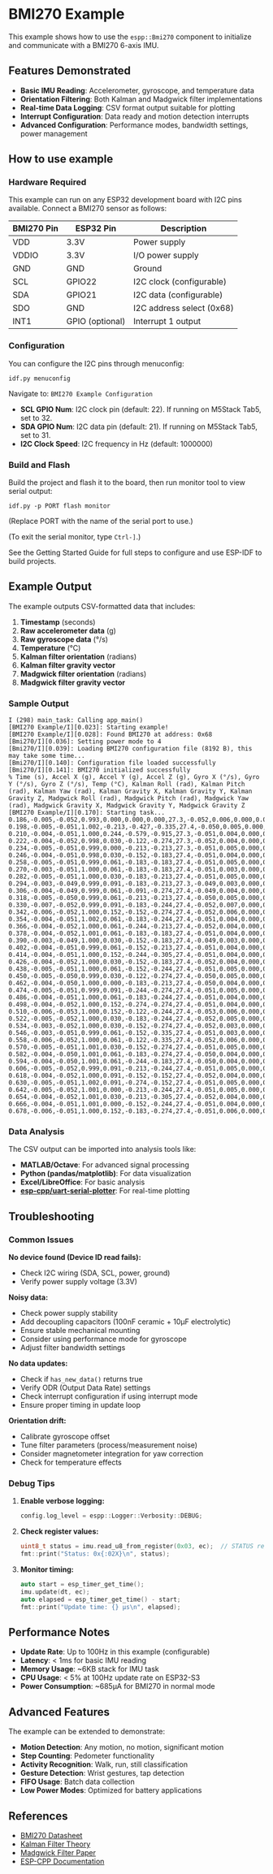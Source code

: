 # BMI270 Example

This example shows how to use the `espp::Bmi270` component to initialize and communicate with a BMI270 6-axis IMU.

## Features Demonstrated

- **Basic IMU Reading**: Accelerometer, gyroscope, and temperature data
- **Orientation Filtering**: Both Kalman and Madgwick filter implementations
- **Real-time Data Logging**: CSV format output suitable for plotting
- **Interrupt Configuration**: Data ready and motion detection interrupts
- **Advanced Configuration**: Performance modes, bandwidth settings, power management

## How to use example

### Hardware Required

This example can run on any ESP32 development board with I2C pins available. Connect a BMI270 sensor as follows:

| BMI270 Pin | ESP32 Pin | Description |
|------------|-----------|-------------|
| VDD        | 3.3V      | Power supply |
| VDDIO      | 3.3V      | I/O power supply |
| GND        | GND       | Ground |
| SCL        | GPIO22    | I2C clock (configurable) |
| SDA        | GPIO21    | I2C data (configurable) |
| SDO        | GND       | I2C address select (0x68) |
| INT1       | GPIO (optional) | Interrupt 1 output |

### Configuration

You can configure the I2C pins through menuconfig:

```
idf.py menuconfig
```

Navigate to: `BMI270 Example Configuration`

- **SCL GPIO Num**: I2C clock pin (default: 22). If running on M5Stack Tab5, set to 32.
- **SDA GPIO Num**: I2C data pin (default: 21). If running on M5Stack Tab5, set to 31.
- **I2C Clock Speed**: I2C frequency in Hz (default: 1000000)

### Build and Flash

Build the project and flash it to the board, then run monitor tool to view serial output:

```
idf.py -p PORT flash monitor
```

(Replace PORT with the name of the serial port to use.)

(To exit the serial monitor, type ``Ctrl-]``.)

See the Getting Started Guide for full steps to configure and use ESP-IDF to build projects.

## Example Output

The example outputs CSV-formatted data that includes:

1. **Timestamp** (seconds)
2. **Raw accelerometer data** (g)
3. **Raw gyroscope data** (°/s)
4. **Temperature** (°C)
5. **Kalman filter orientation** (radians)
6. **Kalman filter gravity vector**
7. **Madgwick filter orientation** (radians)
8. **Madgwick filter gravity vector**

### Sample Output

```
I (298) main_task: Calling app_main()
[BMI270 Example/I][0.023]: Starting example!
[BMI270 Example/I][0.028]: Found BMI270 at address: 0x68
[Bmi270/I][0.036]: Setting power mode to 4
[Bmi270/I][0.039]: Loading BMI270 configuration file (8192 B), this may take some time...
[Bmi270/I][0.140]: Configuration file loaded successfully
[Bmi270/I][0.141]: BMI270 initialized successfully
% Time (s), Accel X (g), Accel Y (g), Accel Z (g), Gyro X (°/s), Gyro Y (°/s), Gyro Z (°/s), Temp (°C), Kalman Roll (rad), Kalman Pitch (rad), Kalman Yaw (rad), Kalman Gravity X, Kalman Gravity Y, Kalman Gravity Z, Madgwick Roll (rad), Madgwick Pitch (rad), Madgwick Yaw (rad), Madgwick Gravity X, Madgwick Gravity Y, Madgwick Gravity Z
[BMI270 Example/I][0.170]: Starting task...
0.186,-0.005,-0.052,0.993,0.000,0.000,0.000,27.3,-0.052,0.006,0.000,0.006,0.052,-0.999,0.000,-0.000,0.000,-0.000,-0.000,-1.000
0.198,-0.005,-0.051,1.002,-0.213,-0.427,-0.335,27.4,-0.050,0.005,0.000,0.005,0.050,-0.999,-0.002,0.000,-0.000,0.000,0.002,-1.000
0.210,-0.004,-0.051,1.000,0.244,-0.579,-0.915,27.3,-0.051,0.004,0.000,0.004,0.051,-0.999,-0.005,0.000,-0.000,0.000,0.005,-1.000
0.222,-0.004,-0.052,0.998,0.030,-0.122,-0.274,27.3,-0.052,0.004,0.000,0.004,0.052,-0.999,-0.007,0.000,-0.000,0.000,0.007,-1.000
0.234,-0.005,-0.051,0.999,0.000,-0.213,-0.213,27.3,-0.051,0.005,0.000,0.005,0.051,-0.999,-0.010,0.001,-0.000,0.001,0.010,-1.000
0.246,-0.004,-0.051,0.998,0.030,-0.152,-0.183,27.4,-0.051,0.004,0.000,0.004,0.051,-0.999,-0.012,0.001,-0.000,0.001,0.012,-1.000
0.258,-0.005,-0.051,0.999,0.061,-0.183,-0.183,27.4,-0.051,0.005,0.000,0.005,0.051,-0.999,-0.014,0.001,-0.000,0.001,0.014,-1.000
0.270,-0.003,-0.051,1.000,0.061,-0.183,-0.183,27.4,-0.051,0.003,0.000,0.003,0.051,-0.999,-0.017,0.001,-0.000,0.001,0.017,-1.000
0.282,-0.005,-0.051,1.000,0.030,-0.183,-0.213,27.4,-0.051,0.005,0.000,0.005,0.051,-0.999,-0.019,0.001,-0.001,0.001,0.019,-1.000
0.294,-0.003,-0.049,0.999,0.091,-0.183,-0.213,27.3,-0.049,0.003,0.000,0.003,0.049,-0.999,-0.021,0.001,-0.001,0.001,0.021,-1.000
0.306,-0.004,-0.049,0.999,0.061,-0.091,-0.274,27.4,-0.049,0.004,0.000,0.004,0.049,-0.999,-0.024,0.002,-0.001,0.002,0.024,-1.000
0.318,-0.005,-0.050,0.999,0.061,-0.213,-0.213,27.4,-0.050,0.005,0.000,0.005,0.050,-0.999,-0.026,0.002,-0.001,0.002,0.026,-1.000
0.330,-0.007,-0.052,0.999,0.091,-0.183,-0.244,27.4,-0.052,0.007,0.000,0.007,0.052,-0.999,-0.029,0.002,-0.001,0.002,0.029,-1.000
0.342,-0.006,-0.052,1.000,0.152,-0.152,-0.274,27.4,-0.052,0.006,0.000,0.006,0.052,-0.999,-0.031,0.003,-0.001,0.003,0.031,-1.000
0.354,-0.004,-0.051,1.002,0.061,-0.183,-0.244,27.4,-0.051,0.004,0.000,0.004,0.051,-0.999,-0.033,0.003,-0.001,0.003,0.033,-0.999
0.366,-0.004,-0.052,1.000,0.061,-0.244,-0.213,27.4,-0.052,0.004,0.000,0.004,0.052,-0.999,-0.036,0.003,-0.001,0.003,0.036,-0.999
0.378,-0.004,-0.052,1.001,0.061,-0.183,-0.183,27.4,-0.051,0.004,0.000,0.004,0.051,-0.999,-0.038,0.003,-0.001,0.003,0.038,-0.999
0.390,-0.003,-0.049,1.000,0.030,-0.152,-0.183,27.4,-0.049,0.003,0.000,0.003,0.049,-0.999,-0.040,0.003,-0.001,0.003,0.040,-0.999
0.402,-0.004,-0.051,0.999,0.061,-0.152,-0.213,27.4,-0.051,0.004,0.000,0.004,0.051,-0.999,-0.043,0.003,-0.001,0.003,0.043,-0.999
0.414,-0.004,-0.051,1.000,0.152,-0.244,-0.305,27.4,-0.051,0.004,0.000,0.004,0.051,-0.999,-0.045,0.003,-0.001,0.003,0.045,-0.999
0.426,-0.004,-0.052,1.000,0.030,-0.152,-0.183,27.4,-0.052,0.004,0.000,0.004,0.052,-0.999,-0.048,0.004,-0.001,0.004,0.047,-0.999
0.438,-0.005,-0.051,1.000,0.061,-0.152,-0.244,27.4,-0.051,0.005,0.000,0.005,0.051,-0.999,-0.050,0.005,-0.001,0.005,0.050,-0.999
0.450,-0.005,-0.050,0.999,0.030,-0.122,-0.274,27.4,-0.050,0.005,0.000,0.005,0.050,-0.999,-0.052,0.006,-0.001,0.006,0.052,-0.999
0.462,-0.004,-0.050,1.000,0.000,-0.183,-0.213,27.4,-0.050,0.004,0.000,0.004,0.050,-0.999,-0.050,0.004,-0.001,0.004,0.050,-0.999
0.474,-0.005,-0.051,0.999,0.091,-0.244,-0.274,27.4,-0.051,0.005,0.000,0.005,0.051,-0.999,-0.052,0.005,-0.001,0.005,0.052,-0.999
0.486,-0.004,-0.051,1.000,0.061,-0.183,-0.244,27.4,-0.051,0.004,0.000,0.004,0.051,-0.999,-0.051,0.003,-0.001,0.003,0.051,-0.999
0.498,-0.004,-0.052,1.000,0.152,-0.274,-0.274,27.4,-0.051,0.004,0.000,0.004,0.051,-0.999,-0.052,0.005,-0.001,0.005,0.052,-0.999
0.510,-0.006,-0.053,1.000,0.152,-0.122,-0.244,27.4,-0.053,0.006,0.000,0.006,0.053,-0.999,-0.054,0.006,-0.002,0.006,0.054,-0.999
0.522,-0.005,-0.052,1.000,0.030,-0.183,-0.244,27.4,-0.052,0.005,0.000,0.005,0.051,-0.999,-0.052,0.005,-0.002,0.005,0.052,-0.999
0.534,-0.003,-0.052,1.000,0.030,-0.152,-0.274,27.4,-0.052,0.003,0.000,0.003,0.052,-0.999,-0.053,0.003,-0.002,0.003,0.053,-0.999
0.546,-0.003,-0.051,0.999,0.061,-0.152,-0.335,27.4,-0.051,0.003,0.000,0.003,0.051,-0.999,-0.051,0.004,-0.002,0.004,0.051,-0.999
0.558,-0.006,-0.052,1.000,0.061,-0.122,-0.335,27.4,-0.052,0.006,0.000,0.006,0.052,-0.999,-0.052,0.006,-0.002,0.006,0.052,-0.999
0.570,-0.005,-0.051,1.001,0.030,-0.152,-0.274,27.4,-0.051,0.005,0.000,0.005,0.051,-0.999,-0.050,0.004,-0.002,0.004,0.050,-0.999
0.582,-0.004,-0.050,1.001,0.061,-0.183,-0.274,27.4,-0.050,0.004,0.000,0.004,0.050,-0.999,-0.051,0.006,-0.002,0.006,0.051,-0.999
0.594,-0.004,-0.050,1.001,0.061,-0.244,-0.183,27.4,-0.050,0.004,0.000,0.004,0.050,-0.999,-0.050,0.004,-0.002,0.004,0.050,-0.999
0.606,-0.005,-0.052,0.999,0.091,-0.213,-0.244,27.4,-0.051,0.005,0.000,0.005,0.051,-0.999,-0.052,0.005,-0.002,0.005,0.052,-0.999
0.618,-0.004,-0.052,1.000,0.091,-0.152,-0.152,27.4,-0.052,0.004,0.000,0.004,0.052,-0.999,-0.051,0.003,-0.002,0.003,0.051,-0.999
0.630,-0.005,-0.051,1.002,0.091,-0.274,-0.152,27.4,-0.051,0.005,0.000,0.005,0.051,-0.999,-0.051,0.005,-0.002,0.005,0.051,-0.999
0.642,-0.005,-0.052,1.001,0.000,-0.213,-0.244,27.4,-0.051,0.005,0.000,0.005,0.051,-0.999,-0.053,0.003,-0.002,0.003,0.053,-0.999
0.654,-0.004,-0.052,1.001,0.030,-0.213,-0.305,27.4,-0.052,0.004,0.000,0.004,0.052,-0.999,-0.051,0.004,-0.002,0.004,0.051,-0.999
0.666,-0.004,-0.051,1.001,0.000,-0.152,-0.244,27.4,-0.051,0.004,0.000,0.004,0.051,-0.999,-0.049,0.004,-0.002,0.004,0.049,-0.999
0.678,-0.006,-0.051,1.000,0.152,-0.183,-0.274,27.4,-0.051,0.006,0.000,0.006,0.051,-0.999,-0.051,0.006,-0.002,0.006,0.051,-0.999
```

### Data Analysis

The CSV output can be imported into analysis tools like:

- **MATLAB/Octave**: For advanced signal processing
- **Python (pandas/matplotlib)**: For data visualization
- **Excel/LibreOffice**: For basic analysis
- **[esp-cpp/uart-serial-plotter](https://github.com/esp-cpp/uart_serial_plotter)**: For real-time plotting

## Troubleshooting

### Common Issues

**No device found (Device ID read fails):**
- Check I2C wiring (SDA, SCL, power, ground)
- Verify power supply voltage (3.3V)

**Noisy data:**
- Check power supply stability
- Add decoupling capacitors (100nF ceramic + 10µF electrolytic)
- Ensure stable mechanical mounting
- Consider using performance mode for gyroscope
- Adjust filter bandwidth settings

**No data updates:**
- Check if `has_new_data()` returns true
- Verify ODR (Output Data Rate) settings
- Check interrupt configuration if using interrupt mode
- Ensure proper timing in update loop

**Orientation drift:**
- Calibrate gyroscope offset
- Tune filter parameters (process/measurement noise)
- Consider magnetometer integration for yaw correction
- Check for temperature effects

### Debug Tips

1. **Enable verbose logging:**
   ```cpp
   config.log_level = espp::Logger::Verbosity::DEBUG;
   ```

2. **Check register values:**
   ```cpp
   uint8_t status = imu.read_u8_from_register(0x03, ec);  // STATUS register
   fmt::print("Status: 0x{:02X}\n", status);
   ```

3. **Monitor timing:**
   ```cpp
   auto start = esp_timer_get_time();
   imu.update(dt, ec);
   auto elapsed = esp_timer_get_time() - start;
   fmt::print("Update time: {} µs\n", elapsed);
   ```

## Performance Notes

- **Update Rate**: Up to 100Hz in this example (configurable)
- **Latency**: < 1ms for basic IMU reading
- **Memory Usage**: ~6KB stack for IMU task
- **CPU Usage**: < 5% at 100Hz update rate on ESP32-S3
- **Power Consumption**: ~685µA for BMI270 in normal mode

## Advanced Features

The example can be extended to demonstrate:

- **Motion Detection**: Any motion, no motion, significant motion
- **Step Counting**: Pedometer functionality
- **Activity Recognition**: Walk, run, still classification
- **Gesture Detection**: Wrist gestures, tap detection
- **FIFO Usage**: Batch data collection
- **Low Power Modes**: Optimized for battery applications

## References

- [BMI270 Datasheet](https://www.bosch-sensortec.com/media/boschsensortec/downloads/datasheets/bst-bmi270-ds000.pdf)
- [Kalman Filter Theory](https://en.wikipedia.org/wiki/Kalman_filter)
- [Madgwick Filter Paper](https://x-io.co.uk/res/doc/madgwick_internal_report.pdf)
- [ESP-CPP Documentation](https://esp-cpp.github.io/espp/) 
